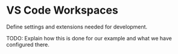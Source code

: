 # VS Code Workspaces

Define settings and extensions needed for development.

TODO: Explain how this is done for our example and what we have configured there.
